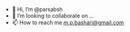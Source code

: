 - 👋 Hi, I’m @parsabsh
- 💞️ I’m looking to collaborate on ...
- 📫 How to reach me m.p.bashari@gmail.com

<!---
parsabsh/parsabsh is a ✨ special ✨ repository because its `README.md` (this file) appears on your GitHub profile.
You can click the Preview link to take a look at your changes.
--->
